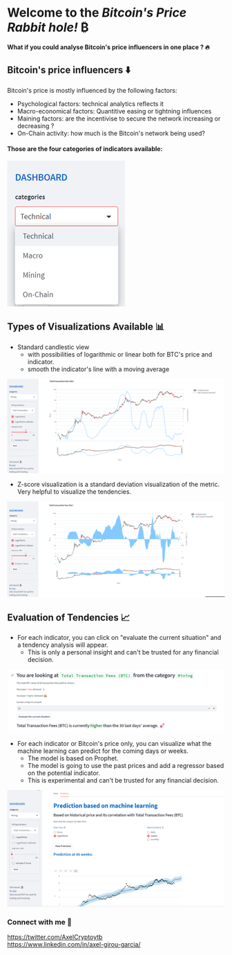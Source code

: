 # Welcome to the *Bitcoin's Price Rabbit hole!* ₿

#### What if you could analyse Bitcoin's price influencers in one place ? 🔥

## Bitcoin's price influencers ⬇️
Bitcoin's price is mostly influenced by the following factors:   
- Psychological factors: technical analytics reflects it
- Macro-economical factors: Quantitive easing or tightning influences   
- Maining factors: are the incentivise to secure the network increasing or decreasing ?   
- On-Chain activity: how much is the Bitcoin's network being used?      


#### Those are the four categories of indicators available: 
<kbd> <img src="images/categories.png" /> </kbd>



## Types of Visualizations Available 📊

- Standard candlestic view   
    - with possibilities of logarithmic or linear both for BTC's price and indicator.
    - smooth the indicator's line with a moving average 
 
<kbd> <img src="images/ma.png" /> </kbd>


- Z-score visualization is a standard deviation visualization of the metric. Very helpful to visualize the tendencies.   

<kbd> <img src="images/zscore.png" /> </kbd>


## Evaluation of Tendencies 📈

- For each indicator, you can click on "evaluate the current situation" and a tendency analysis will appear.   
    - This is only a personal insight and can't be trusted for any financial decision.   

<kbd> <img src="images/ev.png" /> </kbd>


- For each indicator or Bitcoin's price only, you can visualize what the machine learning can predict for the coming days or weeks.  
    - The model is based on Prophet.
    - The model is going to use the past prices and add a regressor based on the potential indicator.  
    - This is experimental and can't be trusted for any financial decision.  

<kbd> <img src="images/prophet.png" /> </kbd>


### Connect with me 🫡  
https://twitter.com/AxelCryptoytb   
https://www.linkedin.com/in/axel-girou-garcia/
